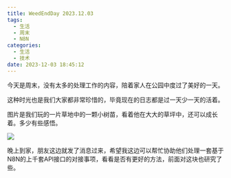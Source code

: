 ```yaml
---
title: WeedEndDay 2023.12.03
tags:
  - 生活
  - 周末
  - N8N
categories:
  - 生活
  - 技术
date: 2023-12-03 18:45:12
---
```

今天是周末，没有太多的处理工作的内容，陪着家人在公园中度过了美好的一天。

这种时光也是我们大家都非常珍惜的，毕竟现在的日志都是过一天少一天的活着。


图片是我们玩的一片草地中的一颗小树苗，看着他在大大的草坪中，还可以成长着。多少有些感悟。

![](images/20231203183907.jpg)


晚上到家，朋友这边就发了消息过来，希望我这边可以帮忙协助他们处理一套基于N8N的上千套API接口的对接事项，看看是否有更好的方法，前面对这块也研究了些。
